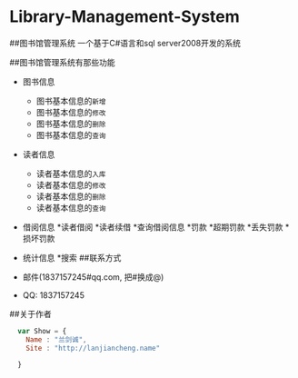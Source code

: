 # Library-Management-System
##图书馆管理系统
一个基于C#语言和sql server2008开发的系统

##图书馆管理系统有那些功能
* 图书信息
    *  图书基本信息的`新增`
    *  图书基本信息的`修改`
    *  图书基本信息的`删除`
    *  图书基本信息的`查询`
* 读者信息
    *  读者基本信息的`入库`
    *  读者基本信息的`修改`
    *  读者基本信息的`删除`
    *  读者基本信息的`查询`
* 借阅信息
    *读者借阅
    *读者续借
    *查询借阅信息
*罚款
    *超期罚款
    *丢失罚款
    *损坏罚款
* 统计信息
*搜索
##联系方式

* 邮件(1837157245#qq.com, 把#换成@)
* QQ: 1837157245

##关于作者

```javascript
  var Show = {
    Name : "兰剑诚",
    Site : "http://lanjiancheng.name"
    
  }
```

